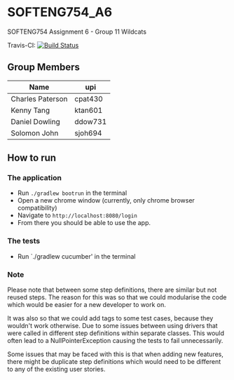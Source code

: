 # SOFTENG754_A6
SOFTENG754 Assignment 6 - Group 11 Wildcats

Travis-CI: [![Build Status](https://travis-ci.com/kennyt12237/SOFTENG754_A6.svg?token=mtqsBvbc9xThEpxPsTqd&branch=main)](https://github.com/kennyt12237/SOFTENG754_A6)

Group Members
---

| Name              | upi       |
| ----------------- | --------- |
| Charles Paterson  | cpat430   |
| Kenny Tang        | ktan601   |
| Daniel Dowling    | ddow731   |
| Solomon John      | sjoh694   |

## How to run

### The application

- Run `./gradlew bootrun` in the terminal
- Open a new chrome window (currently, only chrome browser compatibility)
- Navigate to `http://localhost:8080/login`
- From there you should be able to use the app.

### The tests

- Run `./gradlew cucumber' in the terminal

### Note

Please note that between some step definitions, there are similar but not reused steps. The reason for this was so 
that we could modularise the code which would be easier for a new developer to work on.

It was also so that we could add tags to some test cases, because they wouldn't work otherwise. Due to some issues 
between using drivers that were called in different step definitions within separate classes.
This would often lead to a NullPointerException causing the tests to fail unnecessarily.

Some issues that may be faced with this is that when adding new features, there might be duplicate step
definitions which would need to be different to any of the existing user stories.
